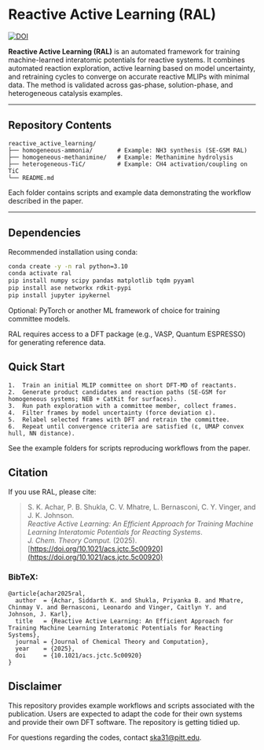 # Reactive Active Learning (RAL)

[![DOI](https://img.shields.io/badge/DOI-10.1021%2Facs.jctc.5c00920-blue)](https://doi.org/10.1021/acs.jctc.5c00920)

**Reactive Active Learning (RAL)** is an automated framework for training machine-learned interatomic potentials for reactive systems. It combines automated reaction exploration, active learning based on model uncertainty, and retraining cycles to converge on accurate reactive MLIPs with minimal data. The method is validated across gas-phase, solution-phase, and heterogeneous catalysis examples.

---

## Repository Contents
```
reactive_active_learning/
├── homogeneous-ammonia/       # Example: NH3 synthesis (SE-GSM RAL)
├── homogeneous-methanimine/   # Example: Methanimine hydrolysis
├── heterogeneous-TiC/         # Example: CH4 activation/coupling on TiC
└── README.md
```

Each folder contains scripts and example data demonstrating the workflow described in the paper.

---

## Dependencies

Recommended installation using conda:

```bash
conda create -y -n ral python=3.10
conda activate ral
pip install numpy scipy pandas matplotlib tqdm pyyaml
pip install ase networkx rdkit-pypi
pip install jupyter ipykernel
```
Optional: PyTorch or another ML framework of choice for training committee models.

RAL requires access to a DFT package (e.g., VASP, Quantum ESPRESSO) for generating reference data.

## Quick Start

	1.	Train an initial MLIP committee on short DFT-MD of reactants.
	2.	Generate product candidates and reaction paths (SE-GSM for homogeneous systems; NEB + CatKit for surfaces).
	3.	Run path exploration with a committee member, collect frames.
	4.	Filter frames by model uncertainty (force deviation ε).
	5.	Relabel selected frames with DFT and retrain the committee.
	6.	Repeat until convergence criteria are satisfied (ε, UMAP convex hull, NN distance).

See the example folders for scripts reproducing workflows from the paper.

## Citation

If you use RAL, please cite:

> S. K. Achar, P. B. Shukla, C. V. Mhatre, L. Bernasconi, C. Y. Vinger, and J. K. Johnson.  
> *Reactive Active Learning: An Efficient Approach for Training Machine Learning Interatomic Potentials for Reacting Systems*.  
> *J. Chem. Theory Comput.* (2025). [https://doi.org/10.1021/acs.jctc.5c00920](https://doi.org/10.1021/acs.jctc.5c00920)

### BibTeX:
```
@article{achar2025ral,
  author  = {Achar, Siddarth K. and Shukla, Priyanka B. and Mhatre, Chinmay V. and Bernasconi, Leonardo and Vinger, Caitlyn Y. and Johnson, J. Karl},
  title   = {Reactive Active Learning: An Efficient Approach for Training Machine Learning Interatomic Potentials for Reacting Systems},
  journal = {Journal of Chemical Theory and Computation},
  year    = {2025},
  doi     = {10.1021/acs.jctc.5c00920}
}
```

## Disclaimer

This repository provides example workflows and scripts associated with the publication. Users are expected to adapt the code for their own systems and provide their own DFT software. The repository is getting tidied up.

For questions regarding the codes, contact ska31@pitt.edu.
